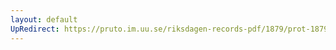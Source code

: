 ```yaml
---
layout: default
UpRedirect: https://pruto.im.uu.se/riksdagen-records-pdf/1879/prot-1879--ak--013/prot-1879--ak--013_025.pdf
---
```

